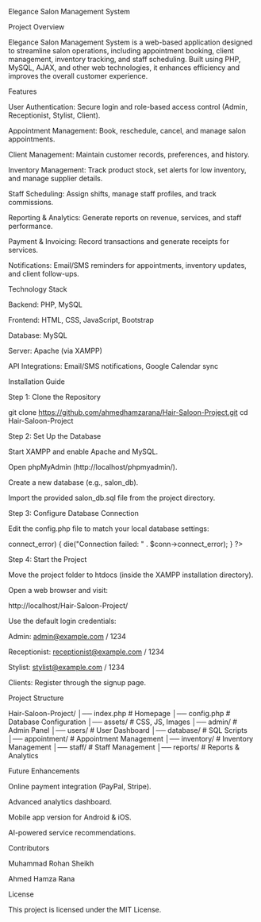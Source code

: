 Elegance Salon Management System

Project Overview

Elegance Salon Management System is a web-based application designed to streamline salon operations, including appointment booking, client management, inventory tracking, and staff scheduling. Built using PHP, MySQL, AJAX, and other web technologies, it enhances efficiency and improves the overall customer experience.

Features

User Authentication: Secure login and role-based access control (Admin, Receptionist, Stylist, Client).

Appointment Management: Book, reschedule, cancel, and manage salon appointments.

Client Management: Maintain customer records, preferences, and history.

Inventory Management: Track product stock, set alerts for low inventory, and manage supplier details.

Staff Scheduling: Assign shifts, manage staff profiles, and track commissions.

Reporting & Analytics: Generate reports on revenue, services, and staff performance.

Payment & Invoicing: Record transactions and generate receipts for services.

Notifications: Email/SMS reminders for appointments, inventory updates, and client follow-ups.

Technology Stack

Backend: PHP, MySQL

Frontend: HTML, CSS, JavaScript, Bootstrap

Database: MySQL

Server: Apache (via XAMPP)

API Integrations: Email/SMS notifications, Google Calendar sync

Installation Guide

Step 1: Clone the Repository

git clone https://github.com/ahmedhamzarana/Hair-Saloon-Project.git
cd Hair-Saloon-Project

Step 2: Set Up the Database

Start XAMPP and enable Apache and MySQL.

Open phpMyAdmin (http://localhost/phpmyadmin/).

Create a new database (e.g., salon_db).

Import the provided salon_db.sql file from the project directory.

Step 3: Configure Database Connection

Edit the config.php file to match your local database settings:

<?php
$servername = "localhost";
$username = "root";  // Default XAMPP username
$password = "";      // Default XAMPP password is empty
$dbname = "salon_db";

$conn = new mysqli($servername, $username, $password, $dbname);
if ($conn->connect_error) {
    die("Connection failed: " . $conn->connect_error);
}
?>

Step 4: Start the Project

Move the project folder to htdocs (inside the XAMPP installation directory).

Open a web browser and visit:

http://localhost/Hair-Saloon-Project/

Use the default login credentials:

Admin: admin@example.com / 1234

Receptionist: receptionist@example.com / 1234

Stylist: stylist@example.com / 1234

Clients: Register through the signup page.

Project Structure

Hair-Saloon-Project/
│── index.php          # Homepage
│── config.php         # Database Configuration
│── assets/            # CSS, JS, Images
│── admin/             # Admin Panel
│── users/             # User Dashboard
│── database/          # SQL Scripts
│── appointment/       # Appointment Management
│── inventory/         # Inventory Management
│── staff/             # Staff Management
│── reports/           # Reports & Analytics

Future Enhancements

Online payment integration (PayPal, Stripe).

Advanced analytics dashboard.

Mobile app version for Android & iOS.

AI-powered service recommendations.

Contributors

Muhammad Rohan Sheikh

Ahmed Hamza Rana

License

This project is licensed under the MIT License.
